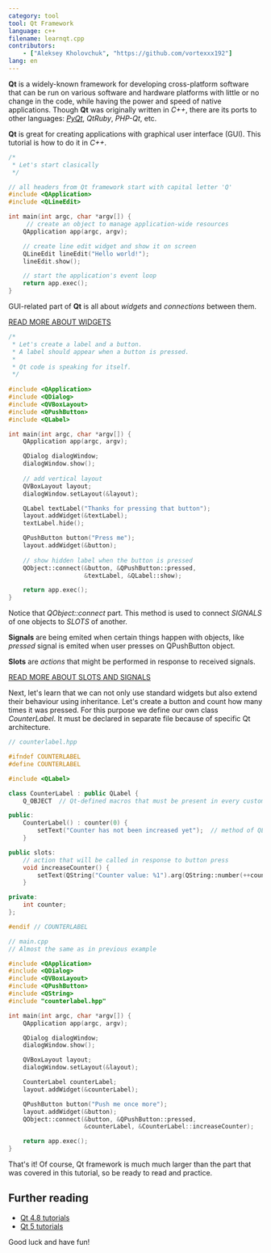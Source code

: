 ```yaml
---
category: tool
tool: Qt Framework
language: c++
filename: learnqt.cpp
contributors:
    - ["Aleksey Kholovchuk", "https://github.com/vortexxx192"]
lang: en
---
```


**Qt** is a widely-known framework for developing cross-platform software that can be run on various software and hardware platforms with little or no change in the code, while having the power and speed of native applications. Though **Qt** was originally written in *C++*, there are its ports to other languages: *[PyQt](https://learnxinyminutes.com/docs/pyqt/)*, *QtRuby*, *PHP-Qt*, etc.

**Qt** is great for creating applications with graphical user interface (GUI). This tutorial is how to do it in *C++*.

```c++
/*
 * Let's start clasically
 */

// all headers from Qt framework start with capital letter 'Q'
#include <QApplication>
#include <QLineEdit>

int main(int argc, char *argv[]) {
	 // create an object to manage application-wide resources
    QApplication app(argc, argv);

    // create line edit widget and show it on screen
    QLineEdit lineEdit("Hello world!");
    lineEdit.show();

    // start the application's event loop
    return app.exec();
}
```

GUI-related part of **Qt** is all about *widgets* and *connections* between them.

[READ MORE ABOUT WIDGETS](http://doc.qt.io/qt-5/qtwidgets-index.html)

```c++
/*
 * Let's create a label and a button.
 * A label should appear when a button is pressed.
 * 
 * Qt code is speaking for itself.
 */
 
#include <QApplication>
#include <QDialog>
#include <QVBoxLayout>
#include <QPushButton>
#include <QLabel>

int main(int argc, char *argv[]) {
    QApplication app(argc, argv);

    QDialog dialogWindow;
    dialogWindow.show();
    
    // add vertical layout 
    QVBoxLayout layout;
    dialogWindow.setLayout(&layout);  

    QLabel textLabel("Thanks for pressing that button");
    layout.addWidget(&textLabel);
    textLabel.hide();

    QPushButton button("Press me");
    layout.addWidget(&button);
    
    // show hidden label when the button is pressed
    QObject::connect(&button, &QPushButton::pressed,
                     &textLabel, &QLabel::show);

    return app.exec();
}
```

Notice that *QObject::connect* part. This method is used to connect *SIGNALS* of one objects to *SLOTS* of another.

**Signals** are being emited when certain things happen with objects, like *pressed* signal is emited when user presses on QPushButton object.

**Slots** are *actions* that might be performed in response to received signals.

[READ MORE ABOUT SLOTS AND SIGNALS](http://doc.qt.io/qt-5/signalsandslots.html)


Next, let's learn that we can not only use standard widgets but also extend their behaviour using inheritance. Let's create a button and count how many times it was pressed. For this purpose we define our own class *CounterLabel*.  It must be declared in separate file because of specific Qt architecture.

```c++
// counterlabel.hpp

#ifndef COUNTERLABEL
#define COUNTERLABEL

#include <QLabel>

class CounterLabel : public QLabel {
    Q_OBJECT  // Qt-defined macros that must be present in every custom widget

public:
    CounterLabel() : counter(0) {
        setText("Counter has not been increased yet");  // method of QLabel
    }

public slots:
    // action that will be called in response to button press
    void increaseCounter() {
        setText(QString("Counter value: %1").arg(QString::number(++counter)));
    }

private:
    int counter;
};

#endif // COUNTERLABEL
```

```c++
// main.cpp
// Almost the same as in previous example

#include <QApplication>
#include <QDialog>
#include <QVBoxLayout>
#include <QPushButton>
#include <QString>
#include "counterlabel.hpp"

int main(int argc, char *argv[]) {
    QApplication app(argc, argv);

    QDialog dialogWindow;
    dialogWindow.show();

    QVBoxLayout layout;
    dialogWindow.setLayout(&layout);

    CounterLabel counterLabel;
    layout.addWidget(&counterLabel);

    QPushButton button("Push me once more");
    layout.addWidget(&button);
    QObject::connect(&button, &QPushButton::pressed,
                     &counterLabel, &CounterLabel::increaseCounter);

    return app.exec();
}
```

That's it! Of course, Qt framework is much much larger than the part that was covered in this tutorial, so be ready to read and practice.

## Further reading

- [Qt 4.8 tutorials](http://doc.qt.io/qt-4.8/tutorials.html)
- [Qt 5 tutorials](http://doc.qt.io/qt-5/qtexamplesandtutorials.html)

Good luck and have fun!
